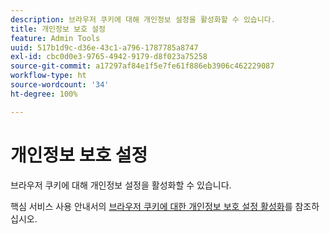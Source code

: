 ```yaml
---
description: 브라우저 쿠키에 대해 개인정보 설정을 활성화할 수 있습니다.
title: 개인정보 보호 설정
feature: Admin Tools
uuid: 517b1d9c-d36e-43c1-a796-1787785a8747
exl-id: cbc0d0e3-9765-4942-9179-d8f023a75258
source-git-commit: a17297af84e1f5e7fe61f886eb3906c462229087
workflow-type: ht
source-wordcount: '34'
ht-degree: 100%

---
```


# 개인정보 보호 설정

브라우저 쿠키에 대해 개인정보 설정을 활성화할 수 있습니다.

핵심 서비스 사용 안내서의 [브라우저 쿠키에 대한 개인정보 보호 설정 활성화](https://experienceleague.adobe.com/docs/core-services/interface/ec-cookies/browser-cookie-settings.html)를 참조하십시오.

